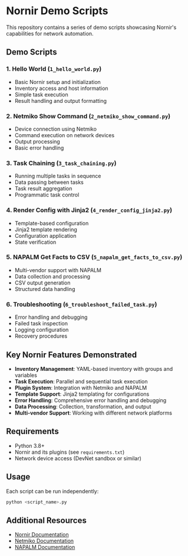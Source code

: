 # Nornir Demo Scripts

This repository contains a series of demo scripts showcasing Nornir's capabilities for network automation. 

## Demo Scripts

### 1. Hello World (`1_hello_world.py`)
- Basic Nornir setup and initialization
- Inventory access and host information
- Simple task execution
- Result handling and output formatting

### 2. Netmiko Show Command (`2_netmiko_show_command.py`)
- Device connection using Netmiko
- Command execution on network devices
- Output processing
- Basic error handling

### 3. Task Chaining (`3_task_chaining.py`)
- Running multiple tasks in sequence
- Data passing between tasks
- Task result aggregation
- Programmatic task control

### 4. Render Config with Jinja2 (`4_render_config_jinja2.py`)
- Template-based configuration
- Jinja2 template rendering
- Configuration application
- State verification

### 5. NAPALM Get Facts to CSV (`5_napalm_get_facts_to_csv.py`)
- Multi-vendor support with NAPALM
- Data collection and processing
- CSV output generation
- Structured data handling

### 6. Troubleshooting (`6_troubleshoot_failed_task.py`)
- Error handling and debugging
- Failed task inspection
- Logging configuration
- Recovery procedures

## Key Nornir Features Demonstrated

- **Inventory Management**: YAML-based inventory with groups and variables
- **Task Execution**: Parallel and sequential task execution
- **Plugin System**: Integration with Netmiko and NAPALM
- **Template Support**: Jinja2 templating for configurations
- **Error Handling**: Comprehensive error handling and debugging
- **Data Processing**: Collection, transformation, and output
- **Multi-vendor Support**: Working with different network platforms

## Requirements

- Python 3.8+
- Nornir and its plugins (see `requirements.txt`)
- Network device access (DevNet sandbox or similar)

## Usage

Each script can be run independently:
```bash
python <script_name>.py
```

## Additional Resources

- [Nornir Documentation](https://nornir.readthedocs.io/)
- [Netmiko Documentation](https://github.com/ktbyers/netmiko)
- [NAPALM Documentation](https://napalm.readthedocs.io/) 